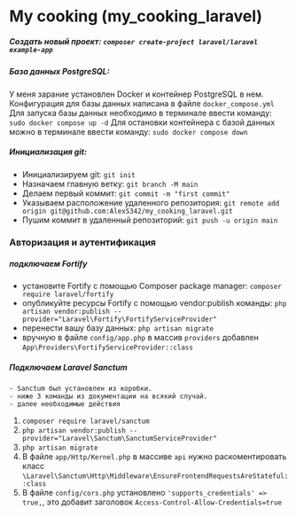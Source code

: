 [//]: # (<p align="center"><a href="https://laravel.com" target="_blank"><img src="https://raw.githubusercontent.com/laravel/art/master/logo-lockup/5%20SVG/2%20CMYK/1%20Full%20Color/laravel-logolockup-cmyk-red.svg" width="400" alt="Laravel Logo"></a></p>)

[//]: # ()
[//]: # (<p align="center">)

[//]: # (<a href="https://github.com/laravel/framework/actions"><img src="https://github.com/laravel/framework/workflows/tests/badge.svg" alt="Build Status"></a>)

[//]: # (<a href="https://packagist.org/packages/laravel/framework"><img src="https://img.shields.io/packagist/dt/laravel/framework" alt="Total Downloads"></a>)

[//]: # (<a href="https://packagist.org/packages/laravel/framework"><img src="https://img.shields.io/packagist/v/laravel/framework" alt="Latest Stable Version"></a>)

[//]: # (<a href="https://packagist.org/packages/laravel/framework"><img src="https://img.shields.io/packagist/l/laravel/framework" alt="License"></a>)

[//]: # (</p>)

[//]: # ()
[//]: # (- [Simple, fast routing engine]&#40;https://laravel.com/docs/routing&#41;.)

[//]: # (- [Powerful dependency injection container]&#40;https://laravel.com/docs/container&#41;.)

[//]: # (- Multiple back-ends for [session]&#40;https://laravel.com/docs/session&#41; and [cache]&#40;https://laravel.com/docs/cache&#41; storage.)

[//]: # (- Expressive, intuitive [database ORM]&#40;https://laravel.com/docs/eloquent&#41;.)

[//]: # (- Database agnostic [schema migrations]&#40;https://laravel.com/docs/migrations&#41;.)

[//]: # (- [Robust background job processing]&#40;https://laravel.com/docs/queues&#41;.)

[//]: # (- [Real-time event broadcasting]&#40;https://laravel.com/docs/broadcasting&#41;.)

# My cooking (my_cooking_laravel)

##### Создать новый проект: `composer create-project laravel/laravel example-app`

##### База данных PostgreSQL:
У меня зарание установлен Docker и контейнер PostgreSQL в нем.  
Конфигурация для базы данных написана в файле `docker_compose.yml`
Для запуска базы данных необходимо в терминале ввести команду: `sudo docker compose up -d`
Для остановки контейнера с базой данных можно в терминале ввести команду: `sudo docker compose down`

##### Инициализация git:
- Инициализируем git: `git init`
- Назначаем главную ветку: `git branch -M main`
- Делаем первый коммит: `git commit -m "first commit"`
- Указываем расположение удаленного репозитория: `git remote add origin git@github.com:AlexS342/my_cooking_laravel.git`
- Пушим коммит в удаленный репозиторий: `git push -u origin main`

### Авторизация и аутентификация

##### подключаем Fortify
* установите Fortify с помощью Composer package manager: `composer require laravel/fortify`
* опубликуйте ресурсы Fortify с помощью vendor:publish команды: `php artisan vendor:publish --provider="Laravel\Fortify\FortifyServiceProvider"`
* перенести вашу базу данных: `php artisan migrate`
* вручную в файле `config/app.php` в массив `providers` добавлен `App\Providers\FortifyServiceProvider::class`
##### Подключаем Laravel Sanctum
    - Sanctum был установлен из коробки. 
    - ниже 3 команды из документации на всякий случай.
    - далее необходимые действия
1. `composer require laravel/sanctum`
2. `php artisan vendor:publish --provider="Laravel\Sanctum\SanctumServiceProvider"`
3. `php artisan migrate`
4. В файле `app/Http/Kernel.php` в массиве `api` нужно раскоментировать класс `\Laravel\Sanctum\Http\Middleware\EnsureFrontendRequestsAreStateful::class`
5. В файле `config/cors.php` установлено `'supports_credentials' => true,`, это добавит заголовок `Access-Control-Allow-Credentials=true`


